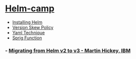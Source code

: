 # [Helm-camp](https://helm.sh/docs/intro/)

- [Installing Helm](https://helm.sh/docs/intro/install/)
- [Version Skew Policy](https://helm.sh/docs/topics/version_skew/)
- [Yaml Technique](https://helm.sh/docs/chart_template_guide/yaml_techniques/)
- [Sprig Function](https://masterminds.github.io/sprig/)

### - [Migrating from Helm v2 to v3 - Martin Hickey, IBM](https://www.youtube.com/watch?v=OQYsGxYuf7Q)
